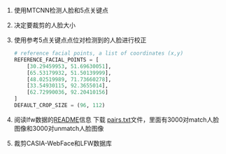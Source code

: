 1. 使用MTCNN检测人脸和5点关键点
2. 决定要裁剪的人脸大小
3. 使用参考5点关键点点位对检测到的人脸进行校正
    ```Python
    # reference facial points, a list of coordinates (x,y)
    REFERENCE_FACIAL_POINTS = [
        [30.29459953, 51.69630051],
        [65.53179932, 51.50139999],
        [48.02519989, 71.73660278],
        [33.54930115, 92.3655014],
        [62.72990036, 92.20410156]
    ]
    DEFAULT_CROP_SIZE = (96, 112)
    ```
4. 阅读lfw数据的[README](http://vis-www.cs.umass.edu/lfw/README.txt)信息
下载 [pairs.txt](http://vis-www.cs.umass.edu/lfw/pairs.txt)文件，里面有3000对match人脸图像和3000对unmatch人脸图像

5. 裁剪CASIA-WebFace和LFW数据库

